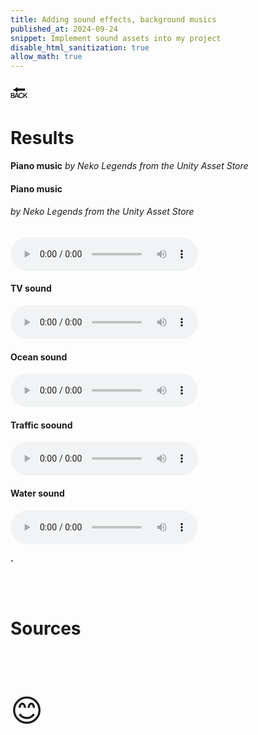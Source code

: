 ```yaml
---
title: Adding sound effects, background musics
published_at: 2024-09-24
snippet: Implement sound assets into my project
disable_html_sanitization: true
allow_math: true
---
```



<a href="https://julienoh000-dms1-blog-83.deno.dev/" style="text-decoration: none; color: black;"><span style="font-size: 30px;">🔙</span></a>


# Results

<h4 style="display: inline;">Piano music</h4>
<h6 style="display: inline;">by Neko Legends from the Unity Asset Store</h6>
<h4>Piano music</h4> <h6>by Neko Legends from the Unity Asset Store</h6>
 <audio controls>
        <source src="sanc.wav" type="audio/wav">
    </audio>
<br>
<h4>TV sound </h4>
 <audio controls>
        <source src="tv.wav" type="audio/wav">
    </audio>
<br>
 <h4>Ocean sound </h4>
 <audio controls>
        <source src="ocean.wav" type="audio/wav">
    </audio>
<br>
<h4>Traffic soound </h4>
 <audio controls>
        <source src="traff.wav" type="audio/wav">
    </audio>
<br>
<h4>Water sound </h4>
 <audio controls>
        <source src="water.wav" type="audio/wav">
    </audio>
<br>


**.**

<br>
<br>

# Sources

<br>
<br>
<br>


<span style="font-size: 50px;">😊</span>